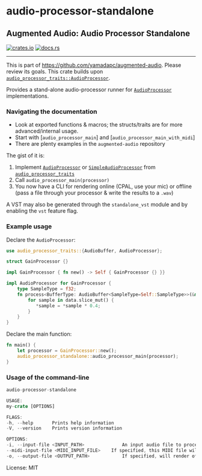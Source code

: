# audio-processor-standalone

## Augmented Audio: Audio Processor Standalone
[![crates.io](https://img.shields.io/crates/v/audio-processor-standalone.svg)](https://crates.io/crates/audio-processor-standalone)
[![docs.rs](https://docs.rs/audio-processor-standalone/badge.svg)](https://docs.rs/audio-processor-standalone/)
- - -
This is part of <https://github.com/yamadapc/augmented-audio>. Please review its goals. This
crate builds upon [`audio_processor_traits::AudioProcessor`](https://docs.rs/audio-processor-traits/latest/audio_processor_traits/trait.AudioProcessor.html).

Provides a stand-alone audio-processor runner for [`AudioProcessor`](https://docs.rs/audio-processor-traits/latest/audio_processor_traits/trait.AudioProcessor.html)
implementations.

### Navigating the documentation
* Look at exported functions & macros; the structs/traits are for more advanced/internal usage.
* Start with [`audio_processor_main`] and [`audio_processor_main_with_midi`]
* There are plenty examples in the `augmented-audio` repository

The gist of it is:

1. Implement [`AudioProcessor`](https://docs.rs/audio-processor-traits/latest/audio_processor_traits/trait.AudioProcessor.html)
   or [`SimpleAudioProcessor`](https://docs.rs/audio-processor-traits/latest/audio_processor_traits/trait.SimpleAudioProcessor.html)
   from [`audio_processor_traits`](https://docs.rs/audio-processor-traits)
2. Call `audio_processor_main(processor)`
3. You now have a CLI for rendering online (CPAL, use your mic)  or offline (pass a file through your processor & write
   the results to a `.wav`)

A VST may also be generated through the `standalone_vst` module and by enabling the `vst`
feature flag.

### Example usage

Declare the `AudioProcessor`:

```rust
use audio_processor_traits::{AudioBuffer, AudioProcessor};

struct GainProcessor {}

impl GainProcessor { fn new() -> Self { GainProcessor {} }}

impl AudioProcessor for GainProcessor {
    type SampleType = f32;
    fn process<BufferType: AudioBuffer<SampleType=Self::SampleType>>(&mut self, data: &mut BufferType) {
        for sample in data.slice_mut() {
           *sample = *sample * 0.4;
        }
    }
}
```

Declare the main function:

```rust
fn main() {
    let processor = GainProcessor::new();
    audio_processor_standalone::audio_processor_main(processor);
}
```

### Usage of the command-line
```rust
audio-processor-standalone

USAGE:
my-crate [OPTIONS]

FLAGS:
-h, --help       Prints help information
-V, --version    Prints version information

OPTIONS:
-i, --input-file <INPUT_PATH>              An input audio file to process
--midi-input-file <MIDI_INPUT_FILE>    If specified, this MIDI file will be passed through the processor
-o, --output-file <OUTPUT_PATH>            If specified, will render offline into this file (WAV)
```

License: MIT
